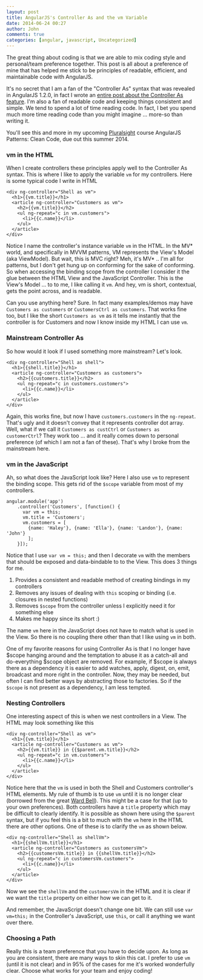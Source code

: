 ```yaml
---
layout: post
title: AngularJS's Controller As and the vm Variable
date: 2014-06-24 00:27
author: John
comments: true
categories: [angular, javascript, Uncategorized]
---
```

<p>The great thing about coding is that we are able to mix coding style and personal/team preference together. This post is all about a preference of mine that has helped me stick to be principles of readable, efficient, and maintainable code with AngularJS.</p>

<p>It's no secret that I am a fan of the "Controller As" syntax that was revealed in AngularJS 1.2.0, in fact I wrote an <a href="http://www.johnpapa.net/do-you-like-your-angular-controllers-with-or-without-sugar/">entire post about the Controller As feature</a>. I'm also a fan of readable code and keeping things consistent and simple. We tend to spend a lot of time reading code. In fact, I bet you spend much more time reading code than you might imagine ... more-so than writing it.</p>

<p>You'll see this and more in my upcoming <a href="http://pluralsight.com">Pluralsight</a> course AngularJS Patterns: Clean Code, due out this summer 2014.</p>

<h3>vm in the HTML</h3>

<p>When I create controllers these principles apply well to the Controller As syntax. This is where I like to apply the variable <code>vm</code> for my controllers. Here is some typical code I write in HTML</p>

<pre><code>&lt;div ng-controller="Shell as vm"&gt;
  &lt;h1&gt;{{vm.title}}&lt;/h1&gt;
  &lt;article ng-controller="Customers as vm"&gt;
    &lt;h2&gt;{{vm.title}}&lt;/h2&gt;
    &lt;ul ng-repeat="c in vm.customers"&gt;
      &lt;li&gt;{{c.name}}&lt;/li&gt;
    &lt;/ul&gt;
  &lt;/article&gt;
&lt;/div&gt;
</code></pre>

<p>Notice I name the controller's instance variable <code>vm</code> in the HTML. In the MV* world, and specifically in MVVM patterns, VM represents the View's Model (aka ViewModel). But wait, this is MVC right? Meh, it's MV* .. I'm all for patterns, but I don't get hung up on conforming for the sake of conforming. So when accessing the binding scope from the controller I consider it the glue between the HTML View and the JavaScript Controller. This is the View's Model ... to to me, I like calling it <code>vm</code>. And hey, vm is short, contextual, gets the point across, and is readable.</p>

<p>Can you use anything here? Sure. In fact many examples/demos may have <code>Customers as customers</code> or <code>CustomersCtrl as customers</code>. That works fine too, but I like the short <code>Customers as vm</code> as it tells me instantly that the controller is for Customers and now I know inside my HTML I can use <code>vm</code>.</p>

<h3>Mainstream Controller As</h3>

<p>So how would it look if I used something more mainstream? Let's look.</p>

<pre><code>&lt;div ng-controller="Shell as shell"&gt;
  &lt;h1&gt;{{shell.title}}&lt;/h1&gt;
  &lt;article ng-controller="Customers as customers"&gt;
    &lt;h2&gt;{{customers.title}}&lt;/h2&gt;
    &lt;ul ng-repeat="c in customers.customers"&gt;
      &lt;li&gt;{{c.name}}&lt;/li&gt;
    &lt;/ul&gt;
  &lt;/article&gt;
&lt;/div&gt;
</code></pre>

<p>Again, this works fine, but now I have <code>customers.customers</code> in the <code>ng-repeat</code>. That's ugly and it doesn't convey that it represents controller dot array. Well, what if we call it <code>Customers as custCtrl</code> or <code>Customers as customerCtrl</code>? They work too ... and it really comes down to personal preference (of which I am not a fan of these). That's why I broke from the mainstream here.</p>

<h3>vm in the JavaScript</h3>

<p>Ah, so what does the JavaScript look like? Here I also use <code>vm</code> to represent the binding scope. This gets rid of the <code>$scope</code> variable from most of my controllers.</p>

<pre><code>angular.module('app')
    .controller('Customers', [function() {
      var vm = this;
      vm.title = 'Customers';
      vm.customers = [
        {name: 'Haley'}, {name: 'Ella'}, {name: 'Landon'}, {name: 'John'}
        ];
    }]);
</code></pre>

<p>Notice that I use <code>var vm = this;</code> and then I decorate <code>vm</code> with the members that should be exposed and data-bindable to to the View. This does 3 things for me.</p>

<ol>
<li>Provides a consistent and readable method of creating bindings in my controllers</li>
<li>Removes any issues of dealing with <code>this</code> scoping or binding (i.e. closures in nested functions)</li>
<li>Removes <code>$scope</code> from the controller unless I explicitly need it for something else</li>
<li>Makes me happy since its short :)</li>
</ol>

<p>The name <code>vm</code> here in the JavaScript does not have to match what is used in the View. So there is no coupling there other than that I like using <code>vm</code> in both.</p>

<p>One of my favorite reasons for using Controller As is that I no longer have $scope hanging around and the temptation to abuse it as a catch-all and do-everything $scope object are removed. For example, if $scope is always there as a dependency it is easier to add watches, apply, digest, on, emit, broadcast and more right in the controller. Now, they may be needed, but often I can find better ways by abstracting those to factories. So if the <code>$scope</code> is not present as a dependency, I am less tempted.</p>

<h3>Nesting Controllers</h3>

<p>One interesting aspect of this is when we nest controllers in a View. The HTML may look something like this</p>

<pre><code>&lt;div ng-controller="Shell as vm"&gt;
  &lt;h1&gt;{{vm.title}}&lt;/h1&gt;
  &lt;article ng-controller="Customers as vm"&gt;
    &lt;h2&gt;{{vm.title}} in {{$parent.vm.title}}&lt;/h2&gt;
    &lt;ul ng-repeat="c in vm.customers"&gt;
      &lt;li&gt;{{c.name}}&lt;/li&gt;
    &lt;/ul&gt;
  &lt;/article&gt;
&lt;/div&gt;
</code></pre>

<p>Notice here that the <code>vm</code> is used in both the Shell and Customers controller's HTML elements. My rule of thumb is to use <code>vm</code> until it is no longer clear (borrowed from the great <a href="https://twitter.com/wardbell">Ward Bell</a>). This might be a case for that (up to your own preferences). Both controllers have a <code>title</code> property which may be difficult to clearly identify. It is possible as shown here using the <code>$parent</code> syntax, but if you feel this is a bit to much with the <code>vm</code> here in the HTML there are other options. One of these is to clarify the <code>vm</code> as shown below.</p>

<pre><code>&lt;div ng-controller="Shell as shellVm"&gt;
  &lt;h1&gt;{{shellVm.title}}&lt;/h1&gt;
  &lt;article ng-controller="Customers as customersVm"&gt;
    &lt;h2&gt;{{customersVm.title}} in {{shellVm.title}}&lt;/h2&gt;
    &lt;ul ng-repeat="c in customersVm.customers"&gt;
      &lt;li&gt;{{c.name}}&lt;/li&gt;
    &lt;/ul&gt;
  &lt;/article&gt;
&lt;/div&gt;
</code></pre>

<p>Now we see the <code>shellVm</code> and the <code>customersVm</code> in the HTML and it is clear if we want the <code>title</code> property on either how we can get to it.</p>

<p>And remember, the JavaScript doesn't change one bit. We can still use <code>var vm=this;</code> in the Controller's JavaScript, use <code>this</code>, or call it anything we want over there.</p>

<h3>Choosing a Path</h3>

<p>Really this is a team preference that you have to decide upon. As long as you are consistent, there are many ways to skin this cat. I prefer to use <code>vm</code> (until it is not clear) and in 95% of the cases for me it's worked wonderfully clear. Choose what works for your team and enjoy coding!</p>

